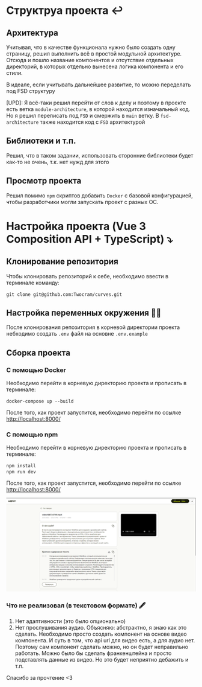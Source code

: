 # Структруа проекта :leftwards_arrow_with_hook:

## Архитектура

Учитывая, что в качестве функционала нужно было создать одну страницу, решил выполнить всё в простой модульной архитектуре. Отсюда и пошло название компонентов и отсутствие отдельных директорий, в которых отдельно вынесена логика компонента и его стили.

В идеале, если учитывать дальнейшее развитие, то можно переделать под FSD структуру

[UPD]:
Я всё-таки решил перейти от слов к делу и поэтому в проекте есть ветка `module-architecture`, в которой находится изначальный код. Но я решил переписать под `FSD` и смержить в `main` ветку. В `fsd-architecture` также находится код с `FSD` архитектурой

## Библиотеки и т.п.

Решил, что в таком задании, использовать сторонние библиотеки будет как-то не очень, т.к. нет нужд для этого

## Просмотр проекта

Решил помимо `npm` скриптов добавить `Docker` с базовой конфигурацией, чтобы разработчики могли запускать проект с разных ОС.

# Настройка проекта (Vue 3 Composition API + TypeScript) :arrow_heading_down:

## Клонирование репозитория

Чтобы клонировать репозиторий к себе, необходимо ввести в терминале команду:
```
git clone git@github.com:Twocram/curves.git
```

## Настройка переменных окружения :bowing_man:

После клонирования репозитория в корневой директории проекта небходимо создать `.env` файл на основне `.env.example`

## Сборка проекта

### С помощью Docker 

Необходимо перейти в корневую директорию проекта и прописать в терминале:
```
docker-compose up --build
```

После того, как проект запустится, необходимо перейти по ссылке [http://localhost:8000/](http://localhost:8000/)

### С помощью npm

Необходимо перейти в корневую директорию проекта и прописать в терминале:
```
npm install
npm run dev
```
После того, как проект запустится, необходимо перейти по ссылке [http://localhost:8000/](http://localhost:8000/)

![frame](./readme-assets/app.png?raw=true 'Запущенное приложение')



### Что не реализовал (в текстовом формате) :fountain_pen:
1. Нет адаптивности (это было опционально)
2. Нет прослушивания аудио. Объясняю: абстрактно, я знаю как это сделать. Необходимо просто создать компонент на основе видео компонента. И суть в том, что api url для видео есть, а для аудио нет. Поэтому сам компонент сделать можно, но он будет неправильно работать. Можно было бы сделать франкенштейна и просто подставлять данные из видео. Но это будет неприятно дебажить и т.п.

Спасибо за прочтение <3